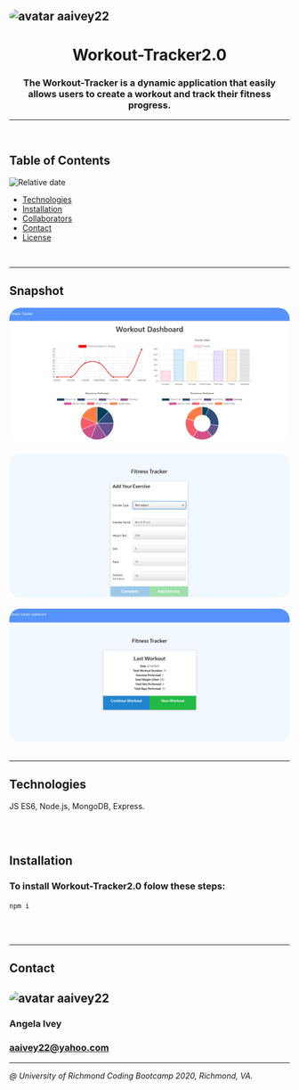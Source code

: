 ## <img src="https://avatars1.githubusercontent.com/u/58960456?v=4" alt="avatar" style="border-radius: 50px" width="75" />  aaivey22

# <h1 align="center"> Workout-Tracker2.0 </h1>
<h3 align="center"> The Workout-Tracker is a dynamic application that easily allows users to create a workout and track their fitness progress. </h3>

---

<br/>


## Table of Contents
![Relative date](https://img.shields.io/date/1587708833848)
* [Technologies](#technologies)
* [Installation](#installation) 
* [Collaborators](#contact)
* [Contact](#contact)
* [License](#license)

<br/>

---

## Snapshot
<img src="dashboard-img.JPG" alt="BurgerMeister App Image" style="border-radius: 20px" />

<br/>
<br/>

<img src="addexercise-img.JPG" alt="BurgerMeister App Image" style="border-radius: 20px" />

<br/>
<br/>

<img src="lastworkout-img.JPG" alt="BurgerMeister App Image" style="border-radius: 20px" />

<br/>
<br/>

---

## Technologies
JS ES6, Node.js, MongoDB, Express.

<br/>
<br/>

## Installation
### To install Workout-Tracker2.0 folow these steps:

```
npm i
```

<br/>
<br/>

***
## Contact
### 
## <img src="https://avatars1.githubusercontent.com/u/58960456?v=4" alt="avatar" style="border-radius: 20px" width="30" />  aaivey22
### Angela Ivey
### aaivey22@yahoo.com
***

*@ University of Richmond Coding Bootcamp 2020, Richmond, VA.*
